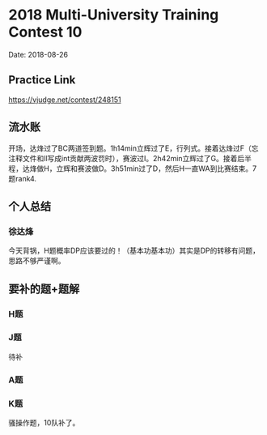 # 2018 Multi-University Training Contest 10
Date: 2018-08-26

## Practice Link
https://vjudge.net/contest/248151

## 流水账
开场，达烽过了BC两道签到题。1h14min立辉过了E，行列式。接着达烽过F（忘注释文件和ll写成int贡献两波罚时），赛波过I。2h42min立辉过了G。接着后半程，达烽做H，立辉和赛波做D。3h51min过了D，然后H一直WA到比赛结束。7题rank4.
## 个人总结
### 徐达烽
今天背锅，H题概率DP应该要过的！（基本功基本功）其实是DP的转移有问题，思路不够严谨啊。

## 要补的题+题解
### H题
 
### J题
待补
### A题

### K题
骚操作题，10队补了。
